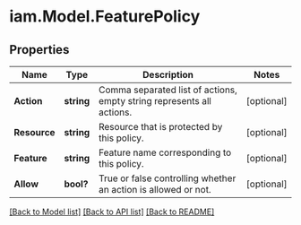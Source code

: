 # iam.Model.FeaturePolicy
## Properties

Name | Type | Description | Notes
------------ | ------------- | ------------- | -------------
**Action** | **string** | Comma separated list of actions, empty string represents all actions. | [optional] 
**Resource** | **string** | Resource that is protected by this policy. | [optional] 
**Feature** | **string** | Feature name corresponding to this policy. | [optional] 
**Allow** | **bool?** | True or false controlling whether an action is allowed or not. | [optional] 

[[Back to Model list]](../README.md#documentation-for-models) [[Back to API list]](../README.md#documentation-for-api-endpoints) [[Back to README]](../README.md)

